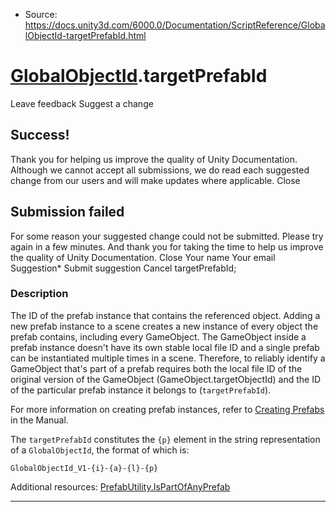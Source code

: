 * Source: https://docs.unity3d.com/6000.0/Documentation/ScriptReference/GlobalObjectId-targetPrefabId.html

#  [GlobalObjectId](https://docs.unity3d.com/6000.0/Documentation/ScriptReference/GlobalObjectId.html).targetPrefabId
Leave feedback
Suggest a change
## Success!
Thank you for helping us improve the quality of Unity Documentation. Although we cannot accept all submissions, we do read each suggested change from our users and will make updates where applicable.
Close
## Submission failed
For some reason your suggested change could not be submitted. Please <a>try again</a> in a few minutes. And thank you for taking the time to help us improve the quality of Unity Documentation.
Close
Your name Your email Suggestion* Submit suggestion
Cancel
targetPrefabId; 
### Description
The ID of the prefab instance that contains the referenced object.
Adding a new prefab instance to a scene creates a new instance of every object the prefab contains, including every GameObject. The GameObject inside a prefab instance doesn't have its own stable local file ID and a single prefab can be instantiated multiple times in a scene. Therefore, to reliably identify a GameObject that's part of a prefab requires both the local file ID of the original version of the GameObject (GameObject.targetObjectId) and the ID of the particular prefab instance it belongs to (`targetPrefabId`).  
  
For more information on creating prefab instances, refer to [Creating Prefabs](https://docs.unity3d.com/6000.0/Documentation/Manual/CreatingPrefabs.html) in the Manual.  
  
The `targetPrefabId` constitutes the `{p}` element in the string representation of a `GlobalObjectId`, the format of which is:  
  
`GlobalObjectId_V1-{i}-{a}-{l}-{p}`  
  
Additional resources: [PrefabUtility.IsPartOfAnyPrefab](https://docs.unity3d.com/6000.0/Documentation/ScriptReference/PrefabUtility.IsPartOfAnyPrefab.html)
* * *
